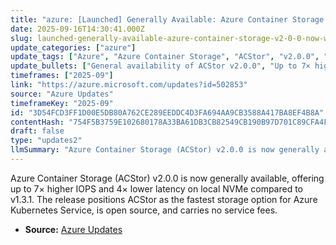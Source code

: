 ```yaml
---
title: "azure: [Launched] Generally Available: Azure Container Storage v2.0.0 now with NVMe performance boost, open source, and no service fees"
date: 2025-09-16T14:30:41.000Z
slug: launched-generally-available-azure-container-storage-v2-0-0-now-with-nvme-performance-boost-open-source-and-no-service-fees
update_categories: ["azure"]
update_tags: ["Azure", "Azure Container Storage", "ACStor", "v2.0.0", "GA", "NVMe", "Performance", "AKS", "Open source", "No service fees"]
update_bullets: ["General availability of ACStor v2.0.0", "Up to 7× higher IOPS vs v1.3.1 on local NVMe", "Up to 4× lower latency vs v1.3.1 on local NVMe", "Promoted as the fastest storage for Azure Kubernetes Service (AKS)", "Open source project", "No service fees for using ACStor"]
timeframes: ["2025-09"]
link: "https://azure.microsoft.com/updates?id=502853"
source: "Azure Updates"
timeframeKey: "2025-09"
id: "3D54FCD3FF1D00E5DB80A762CE289EEDDC4D3FA694AA9CB3588A417BA8EF4B8A"
contentHash: "754F5B3759E102680178A33BA61DB3CB82549CB190B97D701C89CFA4F498B844"
draft: false
type: "updates2"
llmSummary: "Azure Container Storage (ACStor) v2.0.0 is now generally available, offering up to 7× higher IOPS and 4× lower latency on local NVMe compared to v1.3.1. The release positions ACStor as the fastest storage option for Azure Kubernetes Service, is open source, and carries no service fees."
---
```


Azure Container Storage (ACStor) v2.0.0 is now generally available, offering up to 7× higher IOPS and 4× lower latency on local NVMe compared to v1.3.1. The release positions ACStor as the fastest storage option for Azure Kubernetes Service, is open source, and carries no service fees.

- **Source:** [Azure Updates](https://azure.microsoft.com/updates?id=502853)
